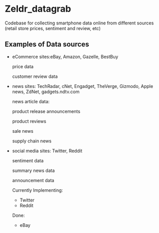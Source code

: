 # Zeldr_datagrab
Codebase for collecting smartphone data online from different sources (retail store prices, sentiment and review, etc)

## Examples of Data sources
  - eCommerce sites:eBay, Amazon, Gazelle, BestBuy
  
    price data
    
    customer review data

  - news sites: TechRadar, cNet, Engadget, TheVerge, Gizmodo, Apple news, ZdNet, gadgets.ndtv.com
  
    news article data:
    
      product release announcements
      
      product reviews
      
      sale news
      
      supply chain news
  
  - social media sites: Twitter, Reddit
  
      sentiment data
    
      summary news data
    
      announcement data
  
  
     Currently Implementing:
      - Twitter
      - Reddit
      
    
    Done:
      - eBay
